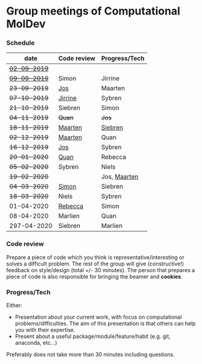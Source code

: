 # Group meetings of Computational MolDev

### Schedule
| date        	                            | Code review 	                                  | Progress/Tech 	|
|-------------------------------------------|-----------------------------------------------------|-----------------|
| [~~02-09-2019~~](./archive/02-09-2019.md) |        	                                          |          	      |
| [~~09-09-2019~~](./archive/09-09-2019.md) | Simon       	                                  | Jirrine       	|
| ~~23-09-2019~~                            | [Jos](./code_review/Snakefile)   	                  | Maarten       	|
| ~~07-10-2019~~                            | [Jirrine](./code_review/cocitation_dataframe.py)    | Sybren        	|
| ~~21-10-2019~~                            | Siebren     	                                  | Simon         	|
| ~~04-11-2019~~                            | ~~Quan~~     	                                  | ~~Jos~~        	|
| ~~18-11-2019~~                            | [Maarten](./code_review/tricks.py)                  | [Siebren](https://github.com/vanheeringen-lab/genomepy/blob/master/docs/release_checklist.md) |
| ~~02-12-2019~~      	                    | [Maarten](./code_review/narrowpeak_to_fasta)        | Quan          	|
| ~~16-12-2019~~                            | [Jos](./code_review/scATAC_gimme_Maelstrom/scATAC_peak_analysis.Rmd)            | Sybren         	|
| ~~20-01-2020~~      	                    | [Quan](./code_review/call_influence_score.py)       | Rebecca        	|
| ~~05-02-2020~~      	                    | Sybren                                              | Niels         	|
| ~~19-02-2020~~      	                    |                                                     | Jos, [Maarten](./archive/PeakSQL.pdf)           	|
| ~~04-03-2020~~      	                    | [Simon](./code_review/gene_annotation.py)                                               | Siebren        	|
| ~~18-03-2020~~      	                    | Niels                                               | Sybren         	|
| 01-04-2020      	                    | [Rebecca](./code_review/scRNAseq_processing/)           | Simon         	|
| 08-04-2020      	                    | Marlien                                             | Quan         	  |
| 297-04-2020      	                    | Siebren                                             | Marlien        	|


### Code review
Prepare a piece of code which you think is representative/interesting or solves a difficult problem.
The rest of the group will give (constructive!) feedback on style/design (total +/- 30 minutes). The 
person that prepares a piece of code is also responsible for bringing the beamer and **cookies**.

### Progress/Tech
Either:
* Presentation about your current work, with focus on computational problems/difficulties. The aim
of this presentation is that others can help you with their expertise.
* Present about a useful package/module/feature/habit (e.g. git, anaconda, etc...)

Preferably does not take more than 30 minutes including questions.
